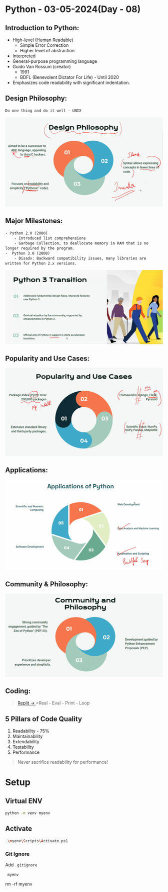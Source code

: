 # Python - 03-05-2024(Day - 08)
## Introduction to Python:
 - High-level (Human Readable)
    - Simple Error Correction
    - Higher level of abstraction
 - Interpreted
 - General-purpose programming language
 - Guido Van  Rossum (creator) 
    - 1991
    - BDFL (Benevolent Dictator For Life) - Until 2020
 - Emphasizes code readability with significant indentation.

 ## Design  Philosophy:
    Do one thing and do it well - UNIX
![Design Philosophy](./designphilosophy.png)
 
 ## Major Milestones:
    - Python 2.0 (2000)
        - Introduced list comprehensions
        - Garbage Collection, to deallocate memory in RAM that is no longer required by the program.
    -  Python 3.0 (2008)
        - Disadv: Backward compatibility issues, many libraries are written for Python 2.x versions.
![Python 3.0](./python3transition.png)

## Popularity and Use  Cases:
![Use Cases](./usecases.png)

## Applications:
![Applications](./applications.png)

## Community & Philosophy:
![Community](./community.png)

## Coding:
>[Replit -> ](https://replit.com/)
    >Real - Eval - Print - Loop

## 5 Pillars of Code Quality
1. Readability - 75%
2. Maintainability
3. Extendability
4. Testability
5. Performance

> Never sacrifice readability for performance!

# Setup
## Virtual ENV
```bash
python -m venv myenv
```
## Activate
```sh
.\myenv\Scripts\Activate.ps1
```
### Git Ignore 
Add `.gitignore` 
```gitignore
 myenv
```
rm -rf myenv



